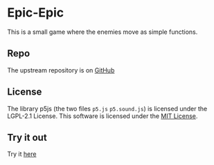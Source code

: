 # Epic-Epic

This is a small game where the enemies move as simple functions.

## Repo

The upstream repository is on [GitHub](https://github.com/sandalbanditten/epic-epic)

## License

The library p5js (the two files `p5.js` `p5.sound.js`) is licensed under the LGPL-2.1 License.
This software is licensed under the [MIT License](https://mit-license.org/).

## Try it out
Try it [here](./src/index.html)
